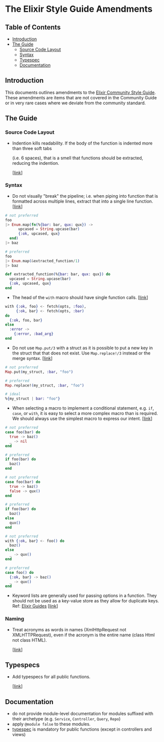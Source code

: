 # The Elixir Style Guide Amendments

## Table of Contents

* [Introduction](style.md#introduction)
* [The Guide](style.md#the-guide)
  * [Source Code Layout](style.md#source-code-layout)
  * [Syntax](style.md#syntax)  
  * [Typespec](style.md#typespecs)
  * [Documentation](style.md#documentation)    

## Introduction

This documents outlines amendments to the [Elixir Community Style Guide](https://github.com/christopheradams/elixir_style_guide). These amendments are items that are not covered in the Community Guide or in very rare cases where we deviate from the community standard.

## The Guide

### Source Code Layout

* Indention kills readability. If the body of the function is indented more than three soft tabs

  \(i.e. 6 spaces\), that is a smell that functions should be extracted, reducing the indention.

  \[[link](style.md#indentation)\]     

### Syntax

*  Do not visually "break" the pipeline; i.e. when piping into function that is formatted across multiple lines, extract that into a single line function. \[[link](style.md#pipeline)\]

  ```elixir
  # not preferred
  foo
  |> Enum.map(fn(%{bar: bar, qux: qux}) ->
        upcased = String.upcase(bar)
        {:ok, upcased, qux}
    end)
  |> baz

  # preferred
  foo
  |> Enum.map(&extracted_function/1)
  |> baz

  def extracted_function(%{bar: bar, qux: qux}) do
    upcased = String.upcase(bar)
    {:ok, upcased, qux}
  end
  ```

*  The head of the `with` macro should have single function calls. \[[link](style.md#with-else)\]

  ```elixir
  with {:ok, foo} <- fetch(opts, :foo),
       {:ok, bar} <- fetch(opts, :bar)
  do
    {:ok, foo, bar}
  else
    :error ->
      {:error, :bad_arg}
  end
  ```

*  Do not use `Map.put/3` with a struct as it is possible to put a new key in the struct that that does not exist. Use `Map.replace!/3` instead or the merge syntax. \[[link](style.md#map-put-struct)\]

  ```elixir
  # not preferred
  Map.put(my_struct, :bar, "foo")

  # preferred
  Map.replace!(my_struct, :bar, "foo")

  # ideal
  %{my_struct | bar: "foo"}
  ```

*  When selecting a macro to implement a conditional statement, e.g. `if`, `case`, or `with`, it is easy to select a more complex macro than is required. We should always use the simplest macro to express our intent. \[[link](style.md#conditional-macros)\]

  ```elixir
  # not preferred
  case foo(bar) do
    true -> baz()
    _ -> nil
  end

  # preferred
  if foo(bar) do
    baz()
  end

  # not preferred
  case foo(bar) do
    true -> baz()
    false -> qux()
  end

  # preferred
  if foo(bar) do
    baz()
  else
    qux()
  end

  # not preferred
  with {:ok, bar} <- foo() do
    baz()
  else
    _ -> qux()
  end

  # preferred
  case foo() do
    {:ok, bar} -> baz()
    _ -> qux()
  end
  ```

* Keyword lists are generally used for passing options in a function. They should not be used as a key-value
  store as they allow for duplicate keys. Ref: [Elixir Guides](https://elixir-lang.org/getting-started/keywords-and-maps.html#keyword-lists) [[link](style.md#keyword-lists)]

### Naming

*   Treat acronyms as words in names \(XmlHttpRequest not XMLHTTPRequest\), even if the acronym is the entire name \(class Html not class HTML\).

    \[[link](style.md#acronyms)\]

## Typespecs

* Add typespecs for all public functions.

  \[[link](style.md#typespecs-required)\]

## Documentation

* do not provide module-level documentation for modules suffixed with their archetype \(e.g. `Service`, `Controller`, `Query`, `Repo`\)
* apply `@module false` to these modules.
* [typespec](http://elixir-lang.org/getting-started/typespecs-and-behaviours.html#types-and-specs) is mandatory for public functions \(except in controllers and views\)
